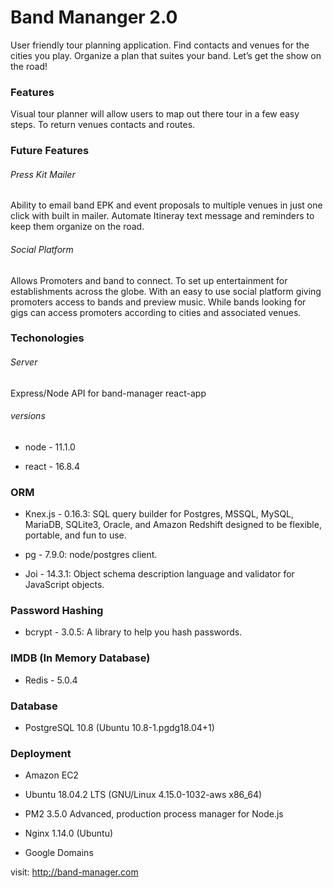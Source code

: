 # Band Mananger 2.0

User friendly tour planning application. Find contacts and venues for the cities you play. Organize a plan that
suites your band. Let’s get the show on the road!

### Features
Visual tour planner will allow users to map out there tour in a few easy steps. To return venues contacts and routes.

### Future Features 

###### Press Kit Mailer

Ability to email band EPK and event proposals to multiple venues in just one click with built in mailer.
Automate Itineray text message and reminders to keep them organize on the road.

###### Social Platform

Allows Promoters and band to connect. To set up entertainment for establishments across the globe. With an easy to use social
platform giving promoters access to bands and preview music. While bands looking for gigs can access promoters according to
cities and associated venues.

### Techonologies

###### Server

Express/Node API for band-manager react-app

###### versions

* node - 11.1.0

* react - 16.8.4

### ORM

* Knex.js - 0.16.3: SQL query builder for Postgres, MSSQL, MySQL, MariaDB, SQLite3, Oracle, and Amazon Redshift designed to be flexible, portable, and fun to use.

* pg - 7.9.0: node/postgres client.

* Joi - 14.3.1: Object schema description language and validator for JavaScript objects.

### Password Hashing 

* bcrypt - 3.0.5: A library to help you hash passwords.

### IMDB (In Memory Database)

* Redis - 5.0.4

### Database

* PostgreSQL 10.8 (Ubuntu 10.8-1.pgdg18.04+1)

### Deployment

* Amazon EC2

* Ubuntu 18.04.2 LTS (GNU/Linux 4.15.0-1032-aws x86_64)

* PM2 3.5.0 Advanced, production process manager for Node.js

* Nginx 1.14.0 (Ubuntu)

* Google Domains

visit: http://band-manager.com
